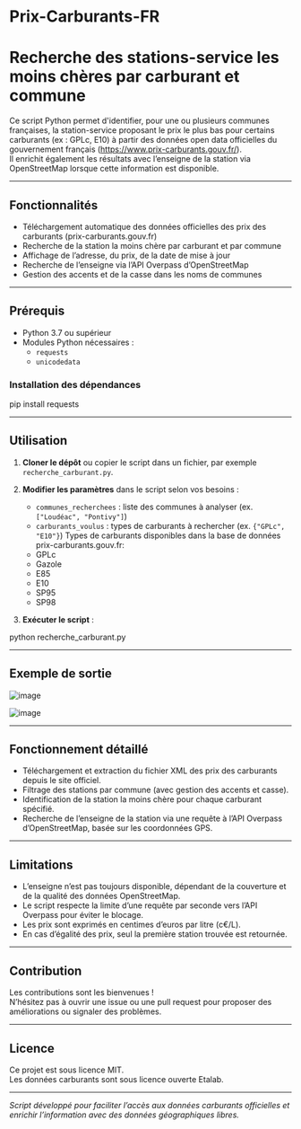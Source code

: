 # Prix-Carburants-FR

# Recherche des stations-service les moins chères par carburant et commune

Ce script Python permet d'identifier, pour une ou plusieurs communes françaises, la station-service proposant le prix le plus bas pour certains carburants (ex : GPLc, E10) à partir des données open data officielles du gouvernement français (https://www.prix-carburants.gouv.fr/).  
Il enrichit également les résultats avec l’enseigne de la station via OpenStreetMap lorsque cette information est disponible.

---

## Fonctionnalités

- Téléchargement automatique des données officielles des prix des carburants (prix-carburants.gouv.fr)  
- Recherche de la station la moins chère par carburant et par commune  
- Affichage de l’adresse, du prix, de la date de mise à jour  
- Recherche de l’enseigne via l’API Overpass d’OpenStreetMap  
- Gestion des accents et de la casse dans les noms de communes  

---

## Prérequis

- Python 3.7 ou supérieur  
- Modules Python nécessaires :  
  - `requests`  
  - `unicodedata`  

### Installation des dépendances

pip install requests


---

## Utilisation

1. **Cloner le dépôt** ou copier le script dans un fichier, par exemple `recherche_carburant.py`.

2. **Modifier les paramètres** dans le script selon vos besoins :  
   - `communes_recherchees` : liste des communes à analyser (ex. `["Loudéac", "Pontivy"]`)  
   - `carburants_voulus` : types de carburants à rechercher (ex. `{"GPLc", "E10"}`)
  Types de carburants disponibles dans la base de données prix-carburants.gouv.fr:
   - GPLc
   - Gazole
   - E85
   - E10
   - SP95
   - SP98

3. **Exécuter le script** :

python recherche_carburant.py

---

## Exemple de sortie

![image](https://github.com/user-attachments/assets/aacb23ff-abdd-4c7c-a402-0cf00992c963)

![image](https://github.com/user-attachments/assets/e5c6c866-fa7e-458e-81b7-973f2fb40a36)

---

## Fonctionnement détaillé

- Téléchargement et extraction du fichier XML des prix des carburants depuis le site officiel.  
- Filtrage des stations par commune (avec gestion des accents et casse).  
- Identification de la station la moins chère pour chaque carburant spécifié.  
- Recherche de l’enseigne de la station via une requête à l’API Overpass d’OpenStreetMap, basée sur les coordonnées GPS.  

---

## Limitations

- L’enseigne n’est pas toujours disponible, dépendant de la couverture et de la qualité des données OpenStreetMap.  
- Le script respecte la limite d’une requête par seconde vers l’API Overpass pour éviter le blocage.  
- Les prix sont exprimés en centimes d’euros par litre (c€/L).  
- En cas d’égalité des prix, seul la première station trouvée est retournée.  

---

## Contribution

Les contributions sont les bienvenues !  
N’hésitez pas à ouvrir une issue ou une pull request pour proposer des améliorations ou signaler des problèmes.

---

## Licence

Ce projet est sous licence MIT.  
Les données carburants sont sous licence ouverte Etalab.

---

*Script développé pour faciliter l’accès aux données carburants officielles et enrichir l’information avec des données géographiques libres.*
